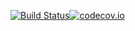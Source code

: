 [![Build Status](https://travis-ci.org/svetlozarkirkov/Database-Library.svg?branch=master)](https://travis-ci.org/svetlozarkirkov/Database-Library)[![codecov.io](https://img.shields.io/scrutinizer/coverage/g/filp/whoops.svg)](https://codecov.io/github/svetlozarkirkov/Database-Library?branch=master)